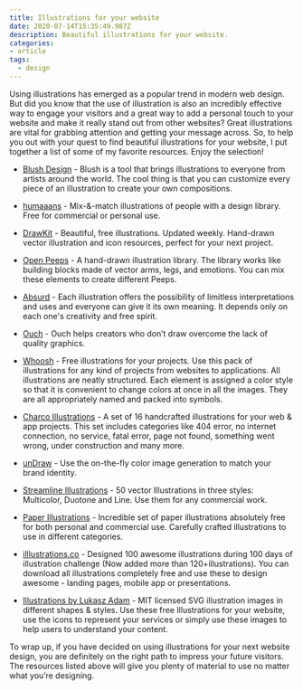 ```yaml
---
title: Illustrations for your website
date: 2020-07-14T15:35:49.987Z
description: Beautiful illustrations for your website.
categories:
- article
tags:
  - design
---
```

Using illustrations has emerged as a popular trend in modern web design. But did you know that the use of illustration is also an incredibly effective way to engage your visitors and a great way to add a personal touch to your website and make it really stand out from other websites? Great illustrations are vital for grabbing attention and getting your message across. So, to help you out with your quest to find beautiful illustrations for your website, I put together a list of some of my favorite resources. Enjoy the selection!

* [Blush Design](https://blush.design/) - Blush is a tool that brings illustrations to everyone from artists around the world. The cool thing is that you can customize every piece of an illustration to create your own compositions.

* [humaaans](https://www.humaaans.com/) - Mix-&-match illustrations of people with a design library. Free for commercial or personal use.

* [DrawKit](https://www.drawkit.io/) - Beautiful, free illustrations. Updated weekly. Hand-drawn vector illustration and icon resources, perfect for your next project.

* [Open Peeps](https://www.openpeeps.com/) - A hand-drawn illustration library. The library works like building blocks made of vector arms, legs, and emotions. You can mix these elements to create different Peeps.

* [Absurd](https://absurd.design/illustrations.html) - Each illustration offers the possibility of limitless interpretations and uses and everyone can give it its own meaning. It depends only on each one's creativity and free spirit.

* [Ouch](https://icons8.com/illustrations) - Ouch helps creators who don’t draw overcome the lack of quality graphics.

* [Whoosh](https://www.ls.graphics/whoosh) - Free illustrations for your projects. Use this pack of illustrations for any kind of projects from websites to applications. All illustrations are neatly structured. Each element is assigned a color style so that it is convenient to change colors at once in all the images. They are all appropriately named and packed into symbols.

* [Charco Illustrations](https://www.karthiksrinivas.in/charco) - A set of 16 handcrafted illustrations for your web & app projects. This set includes categories like 404 error, no internet connection, no service, fatal error, page not found, something went wrong, under construction and many more.

* [unDraw](https://undraw.co/illustrations) - Use the on-the-fly color image generation to match your brand identity.

* [Streamline Illustrations](https://www.streamlineicons.com/ux/free-illustrations.html) - 50 vector Illustrations in three styles: Multicolor, Duotone and Line. Use them for any commercial work.

* [Paper Illustrations](https://iconscout.com/paper-illustrations) - Incredible set of paper illustrations absolutely free for both personal and commercial use. Carefully crafted illustrations to use in different categories.

* [illlustrations.co](https://illlustrations.co/) - Designed 100 awesome illustrations during 100 days of illustration challenge (Now added more than 120+illustrations). You can download all illustrations completely free and use these to design awesome - landing pages, mobile app or presentations.

* [Illustrations by Lukasz Adam](https://lukaszadam.com/illustrations) - MIT licensed SVG illustration images in different shapes & styles. Use these free Illustrations for your website, use the icons to represent your services or simply use these images to help users to understand your content.

To wrap up, if you have decided on using illustrations for your next website design, you are definitely on the right path to impress your future visitors. The resources listed above will give you plenty of material to use no matter what you’re designing.